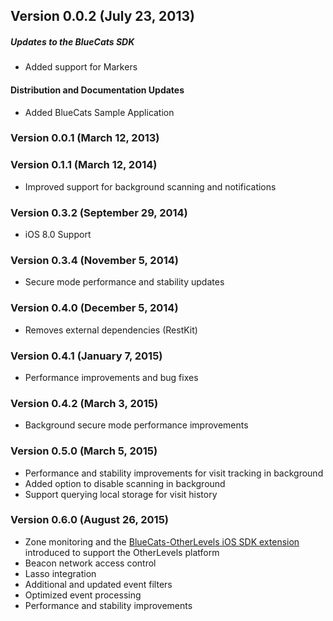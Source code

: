 ## Version 0.0.2 (July 23, 2013)

##### Updates to the BlueCats SDK
  - Added support for Markers

#### Distribution and Documentation Updates
  - Added BlueCats Sample Application
  
### Version 0.0.1 (March 12, 2013)

### Version 0.1.1 (March 12, 2014)
  - Improved support for background scanning and notifications

### Version 0.3.2 (September 29, 2014)
  - iOS 8.0 Support

### Version 0.3.4 (November 5, 2014)
  - Secure mode performance and stability updates

### Version 0.4.0 (December 5, 2014)
  - Removes external dependencies (RestKit)

### Version 0.4.1 (January 7, 2015)
  - Performance improvements and bug fixes

### Version 0.4.2 (March 3, 2015)
  - Background secure mode performance improvements

### Version 0.5.0 (March 5, 2015)
  - Performance and stability improvements for visit tracking in background
  - Added option to disable scanning in background
  - Support querying local storage for visit history
  
### Version 0.6.0 (August 26, 2015)
  - Zone monitoring and the [BlueCats-OtherLevels iOS SDK extension](https://github.com/bluecats/bluecats-otherlevels-ios-sdkext) introduced to support the OtherLevels platform
  - Beacon network access control
  - Lasso integration
  - Additional and updated event filters
  - Optimized event processing
  - Performance and stability improvements
